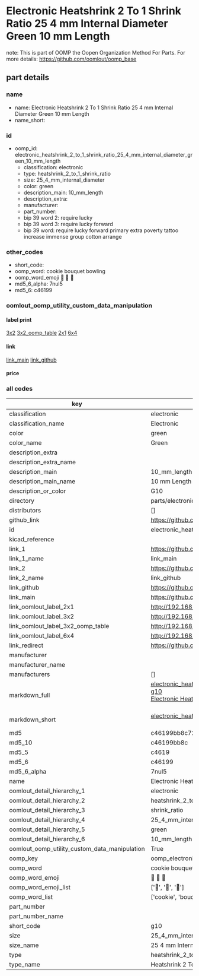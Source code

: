 # Electronic Heatshrink 2 To 1 Shrink Ratio 25 4 mm Internal Diameter Green 10 mm Length  

note: This is part of OOMP the Oopen Organization Method For Parts. For more details: https://github.com/oomlout/oomp_base

##  part details
  







### name
* name: Electronic Heatshrink 2 To 1 Shrink Ratio 25 4 mm Internal Diameter Green 10 mm Length
* name_short: 
### id
* oomp_id: electronic_heatshrink_2_to_1_shrink_ratio_25_4_mm_internal_diameter_green_10_mm_length
  * classification: electronic
  * type: heatshrink_2_to_1_shrink_ratio
  * size: 25_4_mm_internal_diameter
  * color: green
  * description_main: 10_mm_length
  * description_extra: 
  * manufacturer: 
  * part_number: 
  * bip 39 word 2: require lucky
  * bip 39 word 3: require lucky forward
  * bip 39 word: require lucky forward primary extra poverty tattoo increase immense group cotton arrange

### other_codes
* short_code: 
* oomp_word: cookie bouquet bowling
* oomp_word_emoji :cookie: :bouquet: :bowling:
* md5_6_alpha: 7nul5
* md5_6: c46199






### oomlout_oomp_utility_custom_data_manipulation
#### label print
[3x2](http://192.168.1.245:1112/?label=oomp%207nul5)
[3x2_oomp_table](http://192.168.1.108:1112/?label=oomp%207nul5)
[2x1](http://192.168.1.242:1112/?label=oomp%207nul5)
[6x4](http://192.168.1.55:1112/?label=oomp%207nul5)    

#### link

[link_main](https://github.com/oomlout/oomlout_oomp_version_1_messy/tree/main/parts/electronic_heatshrink_2_to_1_shrink_ratio_25_4_mm_internal_diameter_green_10_mm_length) [link_github](https://github.com/oomlout/oomlout_oomp_version_1_messy/tree/main/parts/electronic_heatshrink_2_to_1_shrink_ratio_25_4_mm_internal_diameter_green_10_mm_length)                             

#### price







### all codes 
| key | value |  
| --- | --- |  
| classification | electronic |  
| classification_name | Electronic |  
| color | green |  
| color_name | Green |  
| description_extra |  |  
| description_extra_name |  |  
| description_main | 10_mm_length |  
| description_main_name | 10 mm Length |  
| description_or_color | G10 |  
| directory | parts/electronic_heatshrink_2_to_1_shrink_ratio_25_4_mm_internal_diameter_green_10_mm_length |  
| distributors | [] |  
| github_link | https://github.com/oomlout/oomlout_oomp_part_src/tree/main/parts/electronic_heatshrink_2_to_1_shrink_ratio_25_4_mm_internal_diameter_green_10_mm_length |  
| id | electronic_heatshrink_2_to_1_shrink_ratio_25_4_mm_internal_diameter_green_10_mm_length |  
| kicad_reference |  |  
| link_1 | https://github.com/oomlout/oomlout_oomp_version_1_messy/tree/main/parts/electronic_heatshrink_2_to_1_shrink_ratio_25_4_mm_internal_diameter_green_10_mm_length |  
| link_1_name | link_main |  
| link_2 | https://github.com/oomlout/oomlout_oomp_version_1_messy/tree/main/parts/electronic_heatshrink_2_to_1_shrink_ratio_25_4_mm_internal_diameter_green_10_mm_length |  
| link_2_name | link_github |  
| link_github | https://github.com/oomlout/oomlout_oomp_version_1_messy/tree/main/parts/electronic_heatshrink_2_to_1_shrink_ratio_25_4_mm_internal_diameter_green_10_mm_length |  
| link_main | https://github.com/oomlout/oomlout_oomp_version_1_messy/tree/main/parts/electronic_heatshrink_2_to_1_shrink_ratio_25_4_mm_internal_diameter_green_10_mm_length |  
| link_oomlout_label_2x1 | http://192.168.1.242:1112/?label=oomp%207nul5 |  
| link_oomlout_label_3x2 | http://192.168.1.245:1112/?label=oomp%207nul5 |  
| link_oomlout_label_3x2_oomp_table | http://192.168.1.108:1112/?label=oomp%207nul5 |  
| link_oomlout_label_6x4 | http://192.168.1.55:1112/?label=oomp%207nul5 |  
| link_redirect | https://github.com/oomlout/oomlout_oomp_version_1_messy/tree/main/parts/electronic_heatshrink_2_to_1_shrink_ratio_25_4_mm_internal_diameter_green_10_mm_length |  
| manufacturer |  |  
| manufacturer_name |  |  
| manufacturers | [] |  
| markdown_full | [electronic_heatshrink_2_to_1_shrink_ratio_25_4_mm_internal_diameter_green_10_mm_length](none)<br>[g10](none)<br>[Electronic Heatshrink 2 To 1 Shrink Ratio 25 4 Mm Internal Diameter Green 10 Mm Length](none)<br><br> |  
| markdown_short | [electronic_heatshrink_2_to_1_shrink_ratio_25_4_mm_internal_diameter_green_10_mm_length](none)<br><br> |  
| md5 | c46199bb8c72bbcaa4288aaab7a12db8 |  
| md5_10 | c46199bb8c |  
| md5_5 | c4619 |  
| md5_6 | c46199 |  
| md5_6_alpha | 7nul5 |  
| name | Electronic Heatshrink 2 To 1 Shrink Ratio 25 4 mm Internal Diameter Green 10 mm Length |  
| oomlout_detail_hierarchy_1 | electronic |  
| oomlout_detail_hierarchy_2 | heatshrink_2_to_1 |  
| oomlout_detail_hierarchy_3 | shrink_ratio |  
| oomlout_detail_hierarchy_4 | 25_4_mm_internal_diameter |  
| oomlout_detail_hierarchy_5 | green |  
| oomlout_detail_hierarchy_6 | 10_mm_length |  
| oomlout_oomp_utility_custom_data_manipulation | True |  
| oomp_key | oomp_electronic_heatshrink_2_to_1_shrink_ratio_25_4_mm_internal_diameter_green_10_mm_length |  
| oomp_word | cookie bouquet bowling |  
| oomp_word_emoji | :cookie: :bouquet: :bowling: |  
| oomp_word_emoji_list | [':cookie:', ':bouquet:', ':bowling:'] |  
| oomp_word_list | ['cookie', 'bouquet', 'bowling'] |  
| part_number |  |  
| part_number_name |  |  
| short_code | g10 |  
| size | 25_4_mm_internal_diameter |  
| size_name | 25 4 mm Internal Diameter |  
| type | heatshrink_2_to_1_shrink_ratio |  
| type_name | Heatshrink 2 To 1 Shrink Ratio |  
